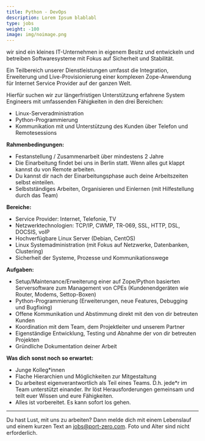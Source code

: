 ```yaml
---
title: Python - DevOps
description: Lorem Ipsum blablabl
type: jobs
weight: -100
image: img/noimage.png
---
```

wir sind ein kleines IT-Unternehmen in eigenem Besitz und entwickeln und betreiben Softwaresysteme mit Fokus auf Sicherheit und Stabilität.

Ein Teilbereich unserer Dienstleistungen umfasst die Integration, Erweiterung und Live-Provisionierung einer komplexen Zope-Anwendung für Internet Service Provider auf der ganzen Welt.

Hierfür suchen wir zur längerfristigen Unterstützung erfahrene System Engineers mit umfassenden Fähigkeiten in den drei Bereichen:

* Linux-Serveradministration
* Python-Programmierung
* Kommunikation mit und Unterstützung des Kunden über Telefon und Remotesessions

**Rahmenbedingungen:**

* Festanstellung / Zusammenarbeit über mindestens 2 Jahre
* Die Einarbeitung findet bei uns in Berlin statt. Wenn alles gut klappt kannst du von Remote arbeiten.
* Du kannst dir nach der Einarbeitungsphase auch deine Arbeitszeiten selbst einteilen.
* Selbstständiges Arbeiten, Organisieren und Einlernen (mit Hilfestellung durch das Team)

**Bereiche:**

* Service Provider: Internet, Telefonie, TV
* Netzwerktechnologien: TCP/IP, CWMP, TR-069, SSL, HTTP, DSL, DOCSIS, voIP
* Hochverfügbare Linux Server (Debian, CentOS)
* Linux Systemadministration (mit Fokus auf Netzwerke, Datenbanken, Clustering)
* Sicherheit der Systeme, Prozesse und Kommunikationswege

**Aufgaben:**

* Setup/Maintenance/Erweiterung einer auf Zope/Python basierten Serversoftware zum Management von CPEs (Kundenendgeräten wie Router, Modems, Settop-Boxen)
* Python-Programmierung (Erweiterungen, neue Features, Debugging und Bugfixing)
* Offene Kommunikation und Abstimmung direkt mit den von dir betreuten Kunden
* Koordination mit dem Team, dem Projektleiter und unserem Partner
* Eigenständige Entwicklung, Testing und Abnahme der von dir betreuten Projekten
* Gründliche Dokumentation deiner Arbeit

**Was dich sonst noch so erwartet:**

* Junge Kolleg\*innen
* Flache Hierarchien und Möglichkeiten zur Mitgestaltung
* Du arbeitest eigenverantwortlich als Teil eines Teams. D.h. jede\*r im Team unterstützt einander. Ihr löst Herausforderungen gemeinsam und teilt euer Wissen und eure Fähigkeiten.
* Alles ist vorbereitet. Es kann sofort los gehen.

---

Du hast Lust, mit uns zu arbeiten? Dann melde dich mit einem Lebenslauf und einem kurzen Text an
[jobs@port-zero.com](mailto:jobs@port-zero.com).
Foto und Alter sind nicht erforderlich.
